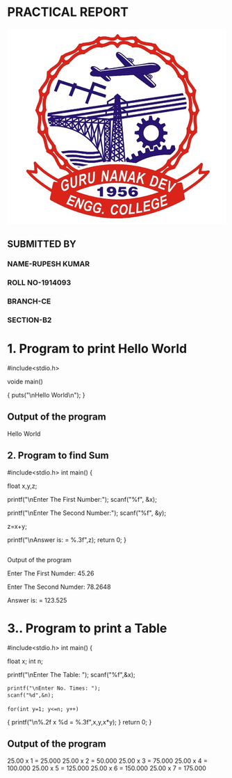 # **PRACTICAL REPORT**

### ![LOGO](https://raw.githubusercontent.com/RupeshRupam/Practical-File/master/13012761_10154107361704814_2752296351724321795_n.jpg)


## SUBMITTED BY

### NAME-RUPESH KUMAR
### ROLL NO-1914093
### BRANCH-CE
### SECTION-B2

# 1. Program to print Hello World   

#include<stdio.h>

voide main()

{ 
   puts("\nHello World\n");
}
## Output of the program 

Hello World


## 2. Program to find Sum

#include<stdio.h>
int main()
{

  float x,y,z;

  printf("\nEnter The First Number:");
  scanf("%f", &x);
  
  printf("\nEnter The Second Number:");
  scanf("%f", &y);
  
  z=x+y;
  
  printf("\nAnswer is: = %.3f",z);
  return 0;
}

## 
 Output of the program

Enter The First Numder: 45.26

Enter The Second Numder: 78.2648

Answer is: = 123.525

# 3.. Program to print a Table

#include<stdio.h>
int main()
{

   float x;
   int n;

   printf("\nEnter The Table: ");
   scanf("%f",&x);

    printf("\nEnter No. Times: ");
    scanf("%d",&n);
   
    for(int y=1; y<=n; y++)
  {
    printf("\n%.2f x %d = %.3f",x,y,x*y);
   }
    return 0;
}
## Output of the program
25.00 x 1 = 25.000
25.00 x 2 = 50.000
25.00 x 3 = 75.000
25.00 x 4 = 100.000
25.00 x 5 = 125.000
25.00 x 6 = 150.000
25.00 x 7 = 175.000



